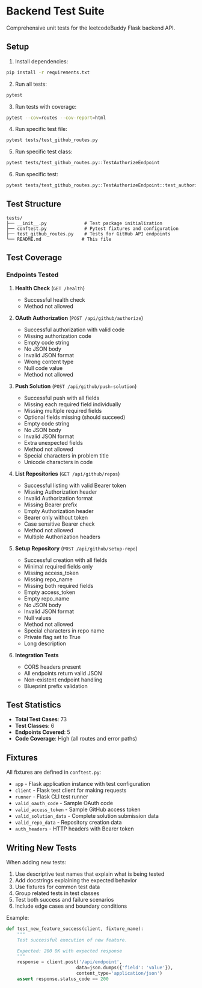 # Backend Test Suite

Comprehensive unit tests for the leetcodeBuddy Flask backend API.

## Setup

1. Install dependencies:
```bash
pip install -r requirements.txt
```

2. Run all tests:
```bash
pytest
```

3. Run tests with coverage:
```bash
pytest --cov=routes --cov-report=html
```

4. Run specific test file:
```bash
pytest tests/test_github_routes.py
```

5. Run specific test class:
```bash
pytest tests/test_github_routes.py::TestAuthorizeEndpoint
```

6. Run specific test:
```bash
pytest tests/test_github_routes.py::TestAuthorizeEndpoint::test_authorize_success
```

## Test Structure

```
tests/
├── __init__.py              # Test package initialization
├── conftest.py              # Pytest fixtures and configuration
├── test_github_routes.py    # Tests for GitHub API endpoints
└── README.md               # This file
```

## Test Coverage

### Endpoints Tested

1. **Health Check** (`GET /health`)
   - Successful health check
   - Method not allowed

2. **OAuth Authorization** (`POST /api/github/authorize`)
   - Successful authorization with valid code
   - Missing authorization code
   - Empty code string
   - No JSON body
   - Invalid JSON format
   - Wrong content type
   - Null code value
   - Method not allowed

3. **Push Solution** (`POST /api/github/push-solution`)
   - Successful push with all fields
   - Missing each required field individually
   - Missing multiple required fields
   - Optional fields missing (should succeed)
   - Empty code string
   - No JSON body
   - Invalid JSON format
   - Extra unexpected fields
   - Method not allowed
   - Special characters in problem title
   - Unicode characters in code

4. **List Repositories** (`GET /api/github/repos`)
   - Successful listing with valid Bearer token
   - Missing Authorization header
   - Invalid Authorization format
   - Missing Bearer prefix
   - Empty Authorization header
   - Bearer only without token
   - Case sensitive Bearer check
   - Method not allowed
   - Multiple Authorization headers

5. **Setup Repository** (`POST /api/github/setup-repo`)
   - Successful creation with all fields
   - Minimal required fields only
   - Missing access_token
   - Missing repo_name
   - Missing both required fields
   - Empty access_token
   - Empty repo_name
   - No JSON body
   - Invalid JSON format
   - Null values
   - Method not allowed
   - Special characters in repo name
   - Private flag set to True
   - Long description

6. **Integration Tests**
   - CORS headers present
   - All endpoints return valid JSON
   - Non-existent endpoint handling
   - Blueprint prefix validation

## Test Statistics

- **Total Test Cases**: 73
- **Test Classes**: 6
- **Endpoints Covered**: 5
- **Code Coverage**: High (all routes and error paths)

## Fixtures

All fixtures are defined in `conftest.py`:

- `app` - Flask application instance with test configuration
- `client` - Flask test client for making requests
- `runner` - Flask CLI test runner
- `valid_oauth_code` - Sample OAuth code
- `valid_access_token` - Sample GitHub access token
- `valid_solution_data` - Complete solution submission data
- `valid_repo_data` - Repository creation data
- `auth_headers` - HTTP headers with Bearer token

## Writing New Tests

When adding new tests:

1. Use descriptive test names that explain what is being tested
2. Add docstrings explaining the expected behavior
3. Use fixtures for common test data
4. Group related tests in test classes
5. Test both success and failure scenarios
6. Include edge cases and boundary conditions

Example:
```python
def test_new_feature_success(client, fixture_name):
    """
    Test successful execution of new feature.

    Expected: 200 OK with expected response
    """
    response = client.post('/api/endpoint',
                          data=json.dumps({'field': 'value'}),
                          content_type='application/json')
    assert response.status_code == 200
```
